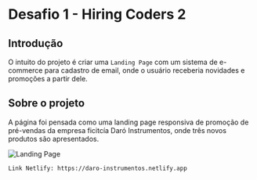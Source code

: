 # Desafio 1 - Hiring Coders 2

## Introdução

O intuito do projeto é criar uma `Landing Page` com um sistema de e-commerce para cadastro de email, onde o usuário receberia novidades e promoções a partir dele.

## Sobre o projeto

A página foi pensada como uma landing page responsiva de promoção de pré-vendas da empresa ficitcía Daró Instrumentos, onde três novos produtos são apresentados.

![Landing Page](src/images/../landing-page-daró.png)

```
Link Netlify: https://daro-instrumentos.netlify.app
```
